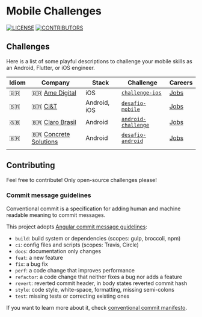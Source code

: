 # Mobile Challenges

[![LICENSE][license-img]](./LICENSE)
[![CONTRIBUTORS][contributors-img]][contributors-url]

## Challenges

Here is a list of some playful descriptions to challenge your mobile skills as an Android, Flutter, or iOS engineer.

|  Idiom    | Company                                                             | Stack                                         | Challenge                                                                               | Careers                                                                         |
| --------- | ------------------------------------------------------------------- | --------------------------------------------- | --------------------------------------------------------------------------------------- | ------------------------------------------------------------------------------- |
| :brazil:  | :brazil: [Ame Digital](https://amedigital.com)                      | iOS                                           | [`challenge-ios`](https://github.com/AmeDigital/challenge-ios)                          | [Jobs](https://boards.greenhouse.io/amedigital?gh_src=27927b6d2)                |
| :brazil:  | :brazil: [Ci&T](https://ciandt.com)                                 | Android, iOS                                  | [`desafio-mobile`](https://github.com/ciandt-mobile/desafio-mobile)                     | [Jobs](https://ciandt.com/us/en-us/careers)                                     |
| :uk:      | :brazil: [Claro Brasil](https://www.claro.com.br)                   | Android                                       | [`android-challenge`](https://github.com/mobile-clarobrasil/Android-Challenge)          | [Jobs](https://www.linkedin.com/company/clarobrasil/jobs)                       |
| :brazil:  | :brazil: [Concrete Solutions](https://medium.com/concretebr)        | Android                                       | [`desafio-android`](https://github.com/concretesolutions/desafio-android)               | [Jobs](https://www.linkedin.com/company/concretebr/jobs/)                       |
|           |                                                                     |                                               |                                                                                         |                                                                                 |

## Contributing

Feel free to contribute! Only open-source challenges please!

### Commit message guidelines

Conventional commit is a specification for adding human and machine readable meaning to commit messages.

This project adopts [Angular commit message guidelines](angular-commit-url):

- `build`: build system or dependencies (scopes: gulp, broccoli, npm)
- `ci`: config files and scripts (scopes: Travis, Circle)
- `docs`: documentation only changes
- `feat`: a new feature
- `fix`: a bug fix
- `perf`: a code change that improves performance
- `refactor`: a code change that neither fixes a bug nor adds a feature
- `revert`: reverted commit header, in body states reverted commit hash
- `style`: code style, white-space, formatting, missing semi-colons
- `test`: missing tests or correcting existing ones

If you want to learn more about it, check [conventional commit manifesto][conventional-commit-url].

[angular-commit-url]: https://github.com/angular/angular/blob/22b96b9/CONTRIBUTING.md#-commit-message-guidelines

[contributors-img]: https://img.shields.io/github/contributors/jpventura/mobile-challenges.svg
[contributors-url]: https://github.com/jpventura/mobile-challenges/graphs/contributors

[conventional-commit-url]: https://www.conventionalcommits.org/en/v1.0.0/

[license-img]: https://img.shields.io/github/license/jpventura/mobile-challenges.svg
